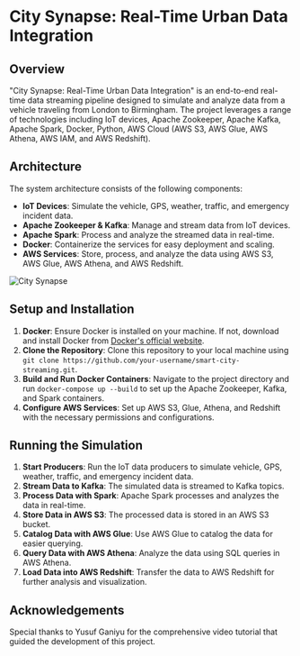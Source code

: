 # City Synapse: Real-Time Urban Data Integration

## Overview
"City Synapse: Real-Time Urban Data Integration" is an end-to-end real-time data streaming pipeline designed to simulate and analyze data from a vehicle traveling from London to Birmingham. The project leverages a range of technologies including IoT devices, Apache Zookeeper, Apache Kafka, Apache Spark, Docker, Python, AWS Cloud (AWS S3, AWS Glue, AWS Athena, AWS IAM, and AWS Redshift).

## Architecture
The system architecture consists of the following components:
- **IoT Devices**: Simulate the vehicle, GPS, weather, traffic, and emergency incident data.
- **Apache Zookeeper & Kafka**: Manage and stream data from IoT devices.
- **Apache Spark**: Process and analyze the streamed data in real-time.
- **Docker**: Containerize the services for easy deployment and scaling.
- **AWS Services**: Store, process, and analyze the data using AWS S3, AWS Glue, AWS Athena, and AWS Redshift.

![City Synapse](https://github.com/azizbohra17/City-Synapse-Real-Time-Urban-Data-Integration/assets/47524749/321a5329-edc2-4715-b8d9-77e03a70341e)


## Setup and Installation
1. **Docker**: Ensure Docker is installed on your machine. If not, download and install Docker from [Docker's official website](https://www.docker.com/).
2. **Clone the Repository**: Clone this repository to your local machine using `git clone https://github.com/your-username/smart-city-streaming.git`.
3. **Build and Run Docker Containers**: Navigate to the project directory and run `docker-compose up --build` to set up the Apache Zookeeper, Kafka, and Spark containers.
4. **Configure AWS Services**: Set up AWS S3, Glue, Athena, and Redshift with the necessary permissions and configurations.

## Running the Simulation
1. **Start Producers**: Run the IoT data producers to simulate vehicle, GPS, weather, traffic, and emergency incident data.
2. **Stream Data to Kafka**: The simulated data is streamed to Kafka topics.
3. **Process Data with Spark**: Apache Spark processes and analyzes the data in real-time.
4. **Store Data in AWS S3**: The processed data is stored in an AWS S3 bucket.
5. **Catalog Data with AWS Glue**: Use AWS Glue to catalog the data for easier querying.
6. **Query Data with AWS Athena**: Analyze the data using SQL queries in AWS Athena.
7. **Load Data into AWS Redshift**: Transfer the data to AWS Redshift for further analysis and visualization.


## Acknowledgements
Special thanks to Yusuf Ganiyu for the comprehensive video tutorial that guided the development of this project.
